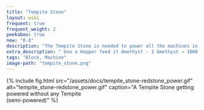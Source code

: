 ```yaml
---
title: "Tempite Stone"
layout: wiki
frequent: true
frequent_weight: 2
peekaboo: true
new: "0.8"
description: "The Tempite Stone is needed to power all the machines in TTB. Without it, your machines can't work!"
extra_description: " Use a Hopper feed it Amethyst - 1 Amethyst → 1000 Tempite. When activated, any adjacent Stained Glass blocks will be powered with Tempite, sending out a wire-like charge. If this charge hits a machine, the machine will be powered, costing Tempite from the nearest Tempite Stone within 16 blocks."
tags: "Block, Machine"
image-path: "tempite_stone.png"
---
```


{% include fig.html src="/assets/docs/tempite_stone-redstone_power.gif" alt="tempite_stone-redstone_power.gif" caption="A Tempite Stone getting powered without any Tempite<br>(semi-powered)" %}
